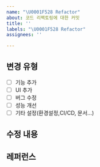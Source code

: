 ```yaml
---
name: "\U0001F528 Refactor"
about: 코드 리팩토링에 대한 커밋
title: ''
labels: "\U0001F528 Refactor"
assignees: ''

---
```


## 변경 유형
- [ ] 기능 추가
- [ ] UI 추가
- [ ] 버그 수정
- [ ] 성능 개선
- [ ] 기타 설정(환경설정,CI/CD, 문서...)

## 수정 내용

## 레퍼런스
